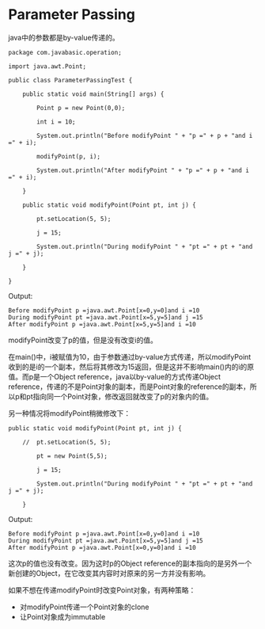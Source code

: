 # Parameter Passing

java中的参数都是by-value传递的。
```
package com.javabasic.operation;

import java.awt.Point;

public class ParameterPassingTest {

	public static void main(String[] args) {
		
		Point p = new Point(0,0);
		
		int i = 10;
		
		System.out.println("Before modifyPoint " + "p =" + p + "and i =" + i);
		
		modifyPoint(p, i);
		
		System.out.println("After modifyPoint " + "p =" + p + "and i =" + i);

	}

	public static void modifyPoint(Point pt, int j) {
		
		pt.setLocation(5, 5);
		
		j = 15;
		
		System.out.println("During modifyPoint " + "pt =" + pt + "and j =" + j);
		
	}

}

```
Output:
```
Before modifyPoint p =java.awt.Point[x=0,y=0]and i =10
During modifyPoint pt =java.awt.Point[x=5,y=5]and j =15
After modifyPoint p =java.awt.Point[x=5,y=5]and i =10
```
modifyPoint改变了p的值，但是没有改变i的值。

在main()中，i被赋值为10，由于参数通过by-value方式传递，所以modifyPoint收到的是i的一个副本，然后将其修改为15返回，但是这并不影响main()内的i的原值。而p是一个Object reference，java以by-value的方式传递Object reference，传递的不是Point对象的副本，而是Point对象的reference的副本，所以p和pt指向同一个Point对象，修改返回就改变了p的对象内的值。

另一种情况将modifyPoint稍微修改下：
```
public static void modifyPoint(Point pt, int j) {
		
	//	pt.setLocation(5, 5);
		
		pt = new Point(5,5);
		
		j = 15;
		
		System.out.println("During modifyPoint " + "pt =" + pt + "and j =" + j);
		
	}
```
Output:
```
Before modifyPoint p =java.awt.Point[x=0,y=0]and i =10
During modifyPoint pt =java.awt.Point[x=5,y=5]and j =15
After modifyPoint p =java.awt.Point[x=0,y=0]and i =10

```
这次p的值也没有改变。因为这时p的Object reference的副本指向的是另外一个新创建的Object，在它改变其内容时对原来的另一方并没有影响。

如果不想在传递modifyPoint时改变Point对象，有两种策略：
- 对modifyPoint传递一个Point对象的clone
- 让Point对象成为immutable
